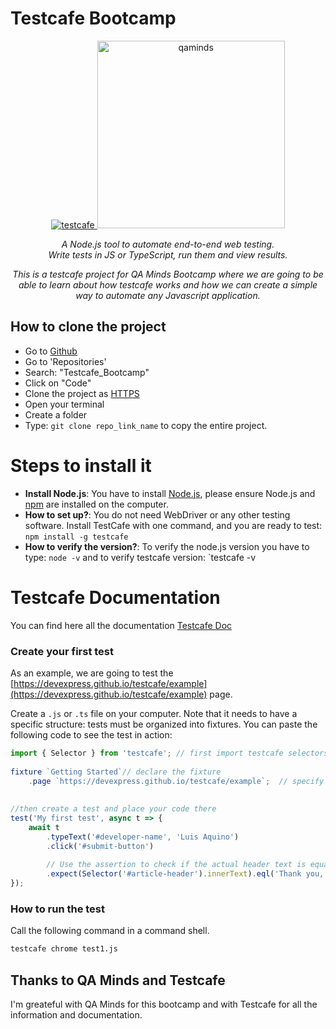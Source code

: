 # Testcafe Bootcamp

<p align="center">
    <a href="https://devexpress.github.io/testcafe">
        <img src="https://raw.githubusercontent.com/DevExpress/testcafe/master/media/testcafe-logo.svg?sanitize=true" alt="testcafe" />
        <img src="https://qaminds.com/wp-content/uploads/2017/10/Logo_QAmindsLAB2-360x235.png" alt="qaminds" width="300" height="300"/>
    </a>
</p>

<p align="center">
<i>A Node.js tool to automate end-to-end web testing.<br/>Write tests in JS or TypeScript, run them and view results.</i>
</p>

<p align="center">
<i>This is a testcafe project for QA Minds Bootcamp where we are going to be able to learn about how testcafe works and how we can create a simple way to automate any Javascript application.</i>
</p>


## How to clone the project

  - Go to [Github](https://github.com/LuisYairAquino)
  - Go to 'Repositories'
  - Search: "Testcafe_Bootcamp"
  - Click on "Code"
  - Clone the project as [HTTPS](https://github.com/LuisYairAquino/TestCafe_Bootcamp.git)
  - Open your terminal
  - Create a folder
  - Type: `git clone repo_link_name` to copy the entire project.

# Steps to install it

* **Install Node.js**: You have to install [Node.js](https://nodejs.org/es/download/), please ensure Node.js and [npm](https://www.npmjs.com/) are installed on the computer.
* **How to set up?**: You do not need WebDriver or any other testing software. Install TestCafe with one command, and you are ready to test: `npm install -g testcafe`
* **How to verify the version?**: To verify the node.js version you have to type: `node -v` and to verify testcafe version: `testcafe -v


# Testcafe Documentation

You can find here all the documentation [Testcafe Doc](https://devexpress.github.io/testcafe/) 

### Create your first test

As an example, we are going to test the [https://devexpress.github.io/testcafe/example](https://devexpress.github.io/testcafe/example) page.

Create a `.js` or `.ts` file on your computer.
Note that it needs to have a specific structure: tests must be organized into fixtures.
You can paste the following code to see the test in action:

```js
import { Selector } from 'testcafe'; // first import testcafe selectors
 
fixture `Getting Started`// declare the fixture
    .page `https://devexpress.github.io/testcafe/example`;  // specify the start page
 
 
//then create a test and place your code there
test('My first test', async t => {
    await t
        .typeText('#developer-name', 'Luis Aquino')
        .click('#submit-button')
 
        // Use the assertion to check if the actual header text is equal to the expected one
        .expect(Selector('#article-header').innerText).eql('Thank you, Luis Aquino!)
});
```

### How to run the test

Call the following command in a command shell.

```sh
testcafe chrome test1.js
```

## Thanks to QA Minds and Testcafe

I'm greateful with QA Minds for this bootcamp and with Testcafe for all the information and documentation.
